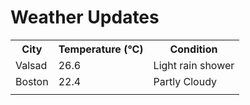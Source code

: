 # Weather Updates

<!-- WEATHER-UPDATE-START -->
<table><tr><th>City</th><th>Temperature (°C)</th><th>Condition</th></tr><tr><td>Valsad</td><td>26.6</td><td>Light rain shower</td></tr><tr><td>Boston</td><td>22.4</td><td>Partly Cloudy</td></tr><tr><td></td><td></td><td></td></tr></table>
<!-- WEATHER-UPDATE-END -->
